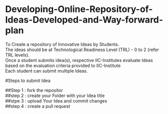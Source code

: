 # Developing-Online-Repository-of-Ideas-Developed-and-Way-forward-plan
To Create a repository of Innovative Ideas by Students.<br>
The ideas should be at Technological Readiness Level (TRL) - 0 to 2 (refer TRL levels).<br>
Once a student submits idea(s), respective IIC-Institutes  evaluate Ideas based on the evaluation criteria provided to IIC-Institute <br>
Each student can submit multiple Ideas.<br>


#Steps to submit Idea 
  
##Step 1 : fork the repositor <br>
##step 2 : create your Folder with your Idea title <br>
##stpe 3 : upload Your Idea and commit changes <br>
##step 4 : create a pull request <br>
